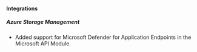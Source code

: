 
#### Integrations

##### Azure Storage Management

- Added support for Microsoft Defender for Application Endpoints in the Microsoft API Module.
